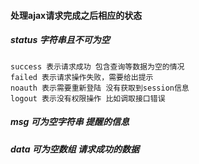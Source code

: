 #### 处理ajax请求完成之后相应的状态
##### status 字符串且不可为空
    success 表示请求成功 包含查询等数据为空的情况  
    failed 表示请求操作失败，需要给出提示  
    noauth 表示需要重新登陆 没有获取到session信息  
    logout 表示没有权限操作 比如调取接口错误  
##### msg 可为空字符串 提醒的信息
##### data 可为空数组 请求成功的数据